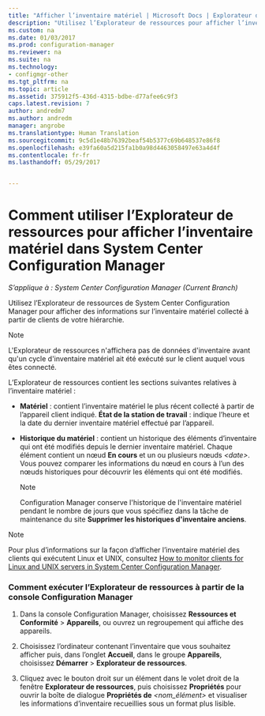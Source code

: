 ```yaml
---
title: "Afficher l’inventaire matériel | Microsoft Docs | Explorateur de ressources"
description: "Utilisez l’Explorateur de ressources pour afficher l’inventaire matériel dans System Center Configuration Manager."
ms.custom: na
ms.date: 01/03/2017
ms.prod: configuration-manager
ms.reviewer: na
ms.suite: na
ms.technology:
- configmgr-other
ms.tgt_pltfrm: na
ms.topic: article
ms.assetid: 375912f5-436d-4315-bdbe-d77afee6c9f3
caps.latest.revision: 7
author: andredm7
ms.author: andredm
manager: angrobe
ms.translationtype: Human Translation
ms.sourcegitcommit: 9c5d1e48b76392beaf54b5377c69b648537e86f8
ms.openlocfilehash: e39fa60a5d215fa1b0a98d4463058497e63a4d4f
ms.contentlocale: fr-fr
ms.lasthandoff: 05/29/2017


---
```

# <a name="how-to-use-resource-explorer-to-view-hardware-inventory-in-system-center-configuration-manager"></a>Comment utiliser l’Explorateur de ressources pour afficher l’inventaire matériel dans System Center Configuration Manager

*S’applique à : System Center Configuration Manager (Current Branch)*

Utilisez l’Explorateur de ressources de System Center Configuration Manager pour afficher des informations sur l’inventaire matériel collecté à partir de clients de votre hiérarchie.  

> [!NOTE]  
>  L'Explorateur de ressources n'affichera pas de données d'inventaire avant qu'un cycle d'inventaire matériel ait été exécuté sur le client auquel vous êtes connecté.  

 L’Explorateur de ressources contient les sections suivantes relatives à l’inventaire matériel :  

-   **Matériel** : contient l’inventaire matériel le plus récent collecté à partir de l’appareil client indiqué.  **État de la station de travail** : indique l’heure et la date du dernier inventaire matériel effectué par l’appareil.  

-   **Historique du matériel** : contient un historique des éléments d’inventaire qui ont été modifiés depuis le dernier inventaire matériel. Chaque élément contient un nœud **En cours** et un ou plusieurs nœuds *<date\>*. Vous pouvez comparer les informations du nœud en cours à l’un des nœuds historiques pour découvrir les éléments qui ont été modifiés.  

    > [!NOTE]  
    >  Configuration Manager conserve l'historique de l'inventaire matériel pendant le nombre de jours que vous spécifiez dans la tâche de maintenance du site **Supprimer les historiques d'inventaire anciens**.  

> [!NOTE]  
>  Pour plus d’informations sur la façon d’afficher l’inventaire matériel des clients qui exécutent Linux et UNIX, consultez [How to monitor clients for Linux and UNIX servers in System Center Configuration Manager](../../../../core/clients/manage/monitor-clients-for-linux-and-unix-servers.md).  

### <a name="how-to-run-resource-explorer-from-the-configuration-manager-console"></a>Comment exécuter l’Explorateur de ressources à partir de la console Configuration Manager  

1.  Dans la console Configuration Manager, choisissez **Ressources et Conformité** > **Appareils**, ou ouvrez un regroupement qui affiche des appareils.  

3.  Choisissez l’ordinateur contenant l’inventaire que vous souhaitez afficher puis, dans l’onglet **Accueil**, dans le groupe **Appareils**, choisissez **Démarrer** >  **Explorateur de ressources**.   

4.  Cliquez avec le bouton droit sur un élément dans le volet droit de la fenêtre **Explorateur de ressources**, puis choisissez **Propriétés** pour ouvrir la boîte de dialogue **Propriétés de** *<nom_élément\>* et visualiser les informations d’inventaire recueillies sous un format plus lisible.  


